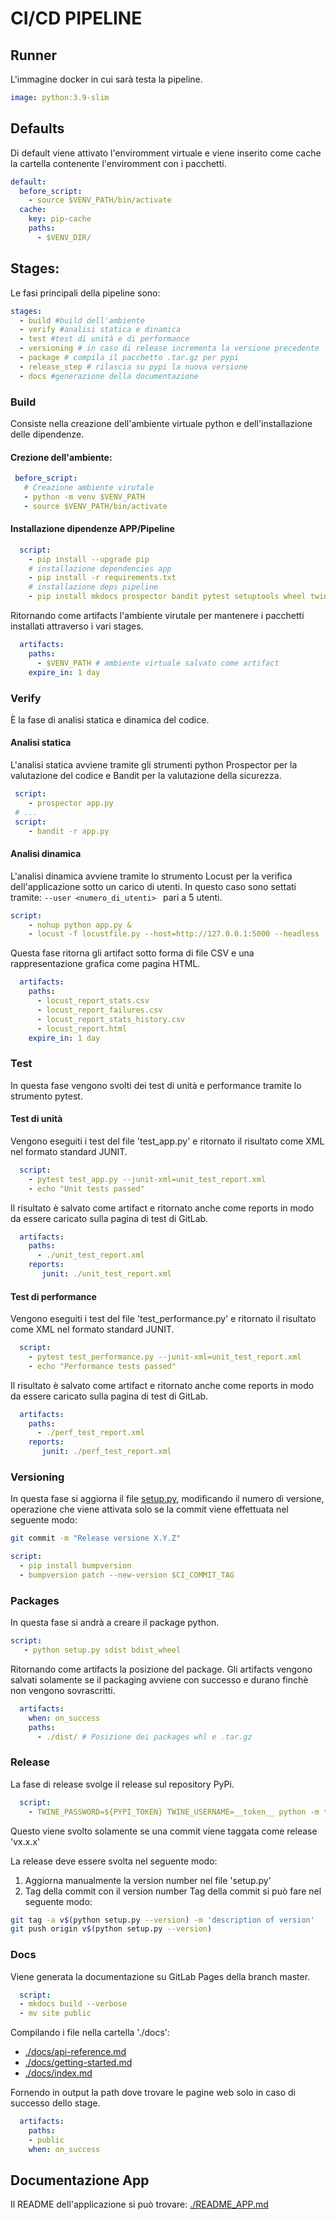 # CI/CD PIPELINE

## Runner
L'immagine docker in cui sarà testa la pipeline.
``` yml
image: python:3.9-slim
```
## Defaults
Di default viene attivato l'enviromment virtuale e viene inserito come cache la cartella contenente l'enviromment con i pacchetti.
```yml
default:
  before_script:
    - source $VENV_PATH/bin/activate
  cache:
    key: pip-cache
    paths:
      - $VENV_DIR/
```
## Stages:
Le fasi principali della pipeline sono: 
``` yml
stages:
  - build #build dell'ambiente
  - verify #analisi statica e dinamica
  - test #test di unità e di performance 
  - versioning # in caso di release incrementa la versione precedente
  - package # compila il pacchetto .tar.gz per pypi
  - release_step # rilascia su pypi la nuova versione
  - docs #generazione della documentazione
```
### Build
Consiste nella creazione dell'ambiente virtuale python e dell'installazione delle dipendenze.

#### Crezione dell'ambiente:
``` yml
 before_script:
   # Creazione ambiente virutale
   - python -m venv $VENV_PATH
   - source $VENV_PATH/bin/activate
```
#### Installazione dipendenze APP/Pipeline
``` yml
  script:
    - pip install --upgrade pip
    # installazione dependencies app
    - pip install -r requirements.txt
    # installazione deps pipeline
    - pip install mkdocs prospector bandit pytest setuptools wheel twine locust
```
Ritornando come artifacts l'ambiente virutale per mantenere i pacchetti installati attraverso i vari stages.
``` yml
  artifacts:
    paths:
      - $VENV_PATH # ambiente virtuale salvato come artifact
    expire_in: 1 day
```


### Verify 
È la fase di analisi statica e dinamica del codice.

#### Analisi statica
L'analisi statica avviene tramite gli strumenti python Prospector per la valutazione del codice e Bandit per la valutazione della sicurezza.
``` yml
 script:
    - prospector app.py
 # ...
 script:
    - bandit -r app.py
```


#### Analisi dinamica
L'analisi dinamica avviene tramite lo strumento Locust per la verifica dell'applicazione sotto un carico di utenti.
In questo caso sono settati tramite: 
```--user <numero_di_utenti> ``` 
pari a 5 utenti.
```yml
script:
    - nohup python app.py &
    - locust -f locustfile.py --host=http://127.0.0.1:5000 --headless --users 5 --spawn-rate 5 --run-time 30s --csv=locust_report --html=locust_report.html
```
Questa fase ritorna gli artifact sotto forma di file CSV e una rappresentazione grafica come pagina HTML.

```yml
  artifacts:
    paths:
      - locust_report_stats.csv
      - locust_report_failures.csv
      - locust_report_stats_history.csv
      - locust_report.html
    expire_in: 1 day
```

### Test 
In questa fase vengono svolti dei test di unità e performance tramite lo strumento pytest.
#### Test di unità
Vengono eseguiti i test del file 'test_app.py' e ritornato il risultato come XML nel formato standard JUNIT.
``` yml
  script:
    - pytest test_app.py --junit-xml=unit_test_report.xml
    - echo "Unit tests passed"
```
Il risultato è salvato come artifact e ritornato anche come reports in modo da essere caricato sulla pagina di test di GitLab.
```yml
  artifacts:
    paths:
      - ./unit_test_report.xml
    reports:
       junit: ./unit_test_report.xml
```

#### Test di performance
Vengono eseguiti i test del file 'test_performance.py' e ritornato il risultato come XML nel formato standard JUNIT.
``` yml
  script:
    - pytest test_performance.py --junit-xml=unit_test_report.xml
    - echo "Performance tests passed"
```
Il risultato è salvato come artifact e ritornato anche come reports in modo da essere caricato sulla pagina di test di GitLab.
```yml
  artifacts:
    paths:
      - ./perf_test_report.xml
    reports:
       junit: ./perf_test_report.xml 
```

### Versioning
In questa fase si aggiorna il file [setup.py](https://gitlab.com/mvps2775149/2024_assignment2_apirestpy/-/blob/master/setup.py), modificando il numero di versione, operazione che viene attivata solo se la commit viene effettuata nel seguente modo:
``` bash
git commit -m "Release versione X.Y.Z" 
```
``` yml
script:
  - pip install bumpversion
  - bumpversion patch --new-version $CI_COMMIT_TAG
```


### Packages
In questa fase si andrà a creare il package python.
``` yml
script:
   - python setup.py sdist bdist_wheel
```
Ritornando come artifacts la posizione del package.
Gli artifacts vengono salvati  solamente se il packaging avviene con successo e durano finchè non vengono sovrascritti.
``` yml
  artifacts:
    when: on_success
    paths:
      - ./dist/ # Posizione dei packages whl e .tar.gz
```

### Release
La fase di release svolge il release sul repository PyPi.
``` yml
  script:
    - TWINE_PASSWORD=${PYPI_TOKEN} TWINE_USERNAME=__token__ python -m twine upload dist/*
```
Questo viene svolto solamente se una commit viene taggata come release 'vx.x.x'

La release deve essere svolta nel seguente modo:
1. Aggiorna manualmente la version number nel file 'setup.py'
2. Tag della commit con il version number
Tag della commit si può fare nel seguente modo: 
``` bash
git tag -a v$(python setup.py --version) -m 'description of version'
git push origin v$(python setup.py --version)
```

### Docs 
Viene generata la documentazione su GitLab Pages della branch master. 
``` yml
  script:
  - mkdocs build --verbose
  - mv site public
```
Compilando i file nella cartella './docs':
- [./docs/api-reference.md](https://gitlab.com/mvps2775149/2024_assignment2_apirestpy/-/blob/master/docs/api-reference.md)
- [./docs/getting-started.md](https://gitlab.com/mvps2775149/2024_assignment2_apirestpy/-/blob/master/docs/getting-started.md)
- [./docs/index.md](https://gitlab.com/mvps2775149/2024_assignment2_apirestpy/-/blob/master/docs/index.md)

Fornendo in output la path dove trovare le pagine web solo in caso di successo dello stage. 
``` yml
  artifacts:
    paths:
    - public
    when: on_success
```

## Documentazione App
Il README dell'applicazione si può trovare: [./README_APP.md](https://gitlab.com/mvps2775149/2024_assignment2_apirestpy/-/blob/master/README_APP.md)




